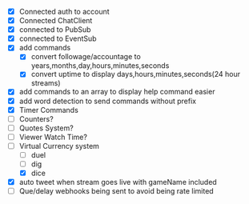 * [x] Connected auth to account
* [x] Connected ChatClient
* [x] connected to PubSub
* [x] connected to EventSub
* [x] add commands
  * [x] convert followage/accountage to years,months,day,hours,minutes,seconds
  * [x] convert uptime to display days,hours,minutes,seconds(24 hour streams)
* [x] add commands to an array to display help command easier
* [x] add word detection to send commands without prefix
* [x] Timer Commands
* [ ] Counters?
* [ ] Quotes System?
* [ ] Viewer Watch Time?
* [ ] Virtual Currency system
  * [ ] duel
  * [ ] dig
  * [x] dice
* [x] auto tweet when stream goes live with gameName included
* [ ] Que/delay webhooks being sent to avoid being rate limited